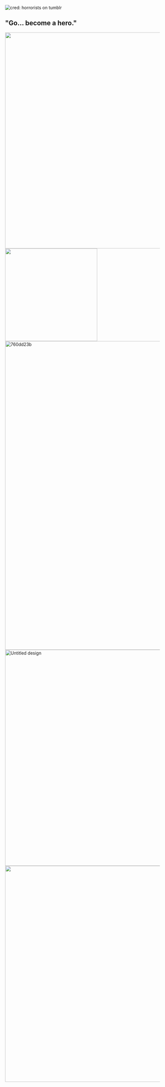 ![cred: horrorists on tumblr](https://github.com/user-attachments/assets/6b3962c2-f62f-4c0d-aa56-755f1a23a623)
## "Go... become a hero."
<img src="https://github.com/user-attachments/assets/98812c40-dcc3-4f07-8cc7-ba9f4c913da0" width="700" height="700"> 

<img src="https://github.com/user-attachments/assets/e395f5ab-e0f1-4413-9474-25f474301543" width="300" heigth="300">

<img width="1000" height="1000" alt="760dd23b" src="https://github.com/user-attachments/assets/8d85d8f4-bfa1-4a20-937a-b2e7622e2a8b" />

<img align="right" width="700" height="700" alt="Untitled design" src="https://github.com/user-attachments/assets/fd0e9f79-7d5d-4c7e-a0ce-3ecd415199ce" />

<img align="center" width="700" height="700" src="https://github.com/user-attachments/assets/9494f61a-d1cd-4b4c-ae15-08718e276ed7" />
